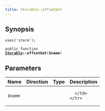 ```yaml
---
title: Storable::offsetGet
---
```


## Synopsis

<code>uses('store');</code>

<code>public function <b><a href="Storable">Storable</a>::offsetGet</b>(<b>$name</b>)</code>

## Parameters

<table>
  <thead>
    <tr>
      <th>Name</th>
      <th>Direction</th>
      <th>Type</th>
      <th>Description</th>
    </tr>
  </thead>
  <tbody>
    <tr>
      <td><code>$name</code>
      <td><i></i></td>
      <td></td>
      <td>

      </td>
    </tr>
  </tbody>
</table>

